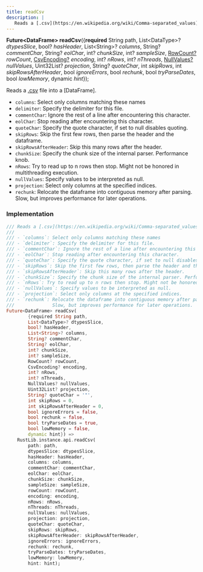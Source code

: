```yaml
---
title: readCsv
description: |
   Reads a [.csv](https://en.wikipedia.org/wiki/Comma-separated_values) file into a [DataFrame].
---
```

<span class="dart-code"><strong>Future\<DataFrame> readCsv</strong>({<span class="nobr"><strong>required</strong> String path</span>, <span class="nobr">List\<DataType>? <i>dtypesSlice</i></span>, <span class="nobr">bool? <i>hasHeader</i></span>, <span class="nobr">List\<String>? <i>columns</i></span>, <span class="nobr">String? <i>commentChar</i></span>, <span class="nobr">String? <i>eolChar</i></span>, <span class="nobr">int? <i>chunkSize</i></span>, <span class="nobr">int? <i>sampleSize</i></span>, <span class="nobr">[RowCount?] <i>rowCount</i></span>, <span class="nobr">[CsvEncoding?] <i>encoding</i></span>, <span class="nobr">int? <i>nRows</i></span>, <span class="nobr">int? <i>nThreads</i></span>, <span class="nobr">[NullValues?] <i>nullValues</i></span>, <span class="nobr">Uint32List? <i>projection</i></span>, <span class="nobr">String? <i>quoteChar</i></span>, <span class="nobr">int <i>skipRows</i></span>, <span class="nobr">int <i>skipRowsAfterHeader</i></span>, <span class="nobr">bool <i>ignoreErrors</i></span>, <span class="nobr">bool <i>rechunk</i></span>, <span class="nobr">bool <i>tryParseDates</i></span>, <span class="nobr">bool <i>lowMemory</i></span>, <span class="nobr">dynamic <i>hint</i></span>});</span>

 Reads a [.csv](https://en.wikipedia.org/wiki/Comma-separated_values) file into a [DataFrame].

 - `columns`: Select only columns matching these names
 - `delimiter`: Specify the delimiter for this file.
 - `commentChar`: Ignore the rest of a line after encountering this character.
 - `eolChar`: Stop reading after encountering this character.
 - `quoteChar`: Specify the quote character, if set to null disables quoting.
 - `skipRows`: Skip the first few rows, then parse the header and the dataframe.
 - `skipRowsAfterHeader`: Skip this many rows after the header.
 - `chunkSize`: Specify the chunk size of the internal parser. Performance knob.
 - `nRows`: Try to read up to n rows then stop. Might not be honored in multithreading execution.
 - `nullValues`: Specify values to be interpreted as null.
 - `projection`: Select only columns at the specified indices.
 - `rechunk`: Relocate the dataframe into contiguous memory after parsing.
              Slow, but improves performance for later operations.
### Implementation
```dart
/// Reads a [.csv](https://en.wikipedia.org/wiki/Comma-separated_values) file into a [DataFrame].
///
/// - `columns`: Select only columns matching these names
/// - `delimiter`: Specify the delimiter for this file.
/// - `commentChar`: Ignore the rest of a line after encountering this character.
/// - `eolChar`: Stop reading after encountering this character.
/// - `quoteChar`: Specify the quote character, if set to null disables quoting.
/// - `skipRows`: Skip the first few rows, then parse the header and the dataframe.
/// - `skipRowsAfterHeader`: Skip this many rows after the header.
/// - `chunkSize`: Specify the chunk size of the internal parser. Performance knob.
/// - `nRows`: Try to read up to n rows then stop. Might not be honored in multithreading execution.
/// - `nullValues`: Specify values to be interpreted as null.
/// - `projection`: Select only columns at the specified indices.
/// - `rechunk`: Relocate the dataframe into contiguous memory after parsing.
///              Slow, but improves performance for later operations.
Future<DataFrame> readCsv(
        {required String path,
        List<DataType>? dtypesSlice,
        bool? hasHeader,
        List<String>? columns,
        String? commentChar,
        String? eolChar,
        int? chunkSize,
        int? sampleSize,
        RowCount? rowCount,
        CsvEncoding? encoding,
        int? nRows,
        int? nThreads,
        NullValues? nullValues,
        Uint32List? projection,
        String? quoteChar = '"',
        int skipRows = 0,
        int skipRowsAfterHeader = 0,
        bool ignoreErrors = false,
        bool rechunk = false,
        bool tryParseDates = true,
        bool lowMemory = false,
        dynamic hint}) =>
    RustLib.instance.api.readCsv(
        path: path,
        dtypesSlice: dtypesSlice,
        hasHeader: hasHeader,
        columns: columns,
        commentChar: commentChar,
        eolChar: eolChar,
        chunkSize: chunkSize,
        sampleSize: sampleSize,
        rowCount: rowCount,
        encoding: encoding,
        nRows: nRows,
        nThreads: nThreads,
        nullValues: nullValues,
        projection: projection,
        quoteChar: quoteChar,
        skipRows: skipRows,
        skipRowsAfterHeader: skipRowsAfterHeader,
        ignoreErrors: ignoreErrors,
        rechunk: rechunk,
        tryParseDates: tryParseDates,
        lowMemory: lowMemory,
        hint: hint);
```

[RowCount?]: /reference/classes/rowcount
[CsvEncoding?]: /reference/enums/csvencoding
[NullValues?]: /reference/classes/nullvalues
[dynamic]: #